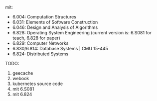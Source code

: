 mit:
- 6.004: Computation Structures
- 6.031: Elements of Software Construction
- 6.046: Design and Analysis of Algorithms
- 6.828: Operating System Engineering (current version is: 6.S081 for teach, 6.828 for paper)
- 6.829: Computer Networks
- 6.830/6.814: Database Systems | CMU 15-445
- 6.824: Distributed Systems

TODO:
1. geecache
2. webook
3. kubernetes source code
4. mit 6.S081
5. mit 6.824